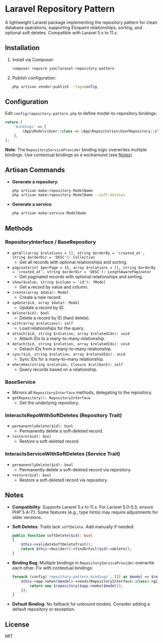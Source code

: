 # Laravel Repository Pattern

A lightweight Laravel package implementing the repository pattern for clean database operations, supporting Eloquent relationships, sorting, and optional soft deletes. Compatible with Laravel 5.x to 11.x.

## Installation

1. Install via Composer:

   ```bash
   composer require ysm/laravel-repository-pattern
   ```

2. Publish configuration:

   ```bash
   php artisan vendor:publish --tag=config
   ```

## Configuration

Edit `config/repository-pattern.php` to define model-to-repository bindings:

```php
return [
    'bindings' => [
        \App\Models\User::class => \App\Repositories\UserRepository::class,
    ],
];
```

**Note**: The `RepositoryServiceProvider` binding logic overwrites multiple bindings. Use contextual bindings as a workaround (see [Notes](#notes)).

## Artisan Commands

- **Generate a repository**:

  ```bash
  php artisan make:repository ModelName
  php artisan make:repository ModelName --soft-deletes
  ```

- **Generate a service**:

  ```bash
  php artisan make:service ModelName
  ```

## Methods

### RepositoryInterface / BaseRepository

- `getAll(array $relations = [], string $orderBy = 'created_at', string $orderDir = 'DESC'): Collection`
  - Get all records with optional relationships and sorting.
- `paginate(int $perPage = 15, array $relations = [], string $orderBy = 'created_at', string $orderDir = 'DESC'): LengthAwarePaginator`
  - Get paginated records with optional relationships and sorting.
- `show($value, string $column = 'id'): ?Model`
  - Get a record by value and column.
- `create(array $data): Model`
  - Create a new record.
- `update($id, array $data): Model`
  - Update a record by ID.
- `delete($id): bool`
  - Delete a record by ID (hard delete).
- `with(array $relations): self`
  - Load relationships for the query.
- `attach($id, string $relation, array $relatedIds): void`
  - Attach IDs to a many-to-many relationship.
- `detach($id, string $relation, array $relatedIds): void`
  - Detach IDs from a many-to-many relationship.
- `sync($id, string $relation, array $relatedIds): void`
  - Sync IDs for a many-to-many relationship.
- `whereHas(string $relation, Closure $callback): self`
  - Query records based on a relationship.

### BaseService

- Mirrors all `RepositoryInterface` methods, delegating to the repository.
- `getRepository(): RepositoryInterface`
  - Get the underlying repository.

### InteractsRepoWithSoftDeletes (Repository Trait)

- `permanentlyDelete($id): bool`
  - Permanently delete a soft-deleted record.
- `restore($id): bool`
  - Restore a soft-deleted record.

### InteractsServiceWithSoftDeletes (Service Trait)

- `permanentlyDelete($id): bool`
  - Permanently delete a soft-deleted record via repository.
- `restore($id): bool`
  - Restore a soft-deleted record via repository.

## Notes

- **Compatibility**: Supports Laravel 5.x to 11.x. For Laravel 5.0–5.5, ensure PHP 5.4–7.1. Some features (e.g., type hints) may require adjustments for older versions.
- **Soft Deletes**: Traits lack `softDelete`. Add manually if needed:

  ```php
  public function softDelete($id): bool
  {
      $this->validateSoftDeleteTrait();
      return $this->builder()->findOrFail($id)->delete();
  }
  ```

- **Binding Bug**: Multiple bindings in `RepositoryServiceProvider` overwrite each other. Fix with contextual bindings:

  ```php
  foreach (config('repository-pattern.bindings', []) as $model => $repository) {
      $this->app->when($model)->needs(RepositoryInterface::class)->give(function ($app) use ($model, $repository) {
          return new $repository($app->make($model));
      });
  }
  ```

- **Default Binding**: No fallback for unbound models. Consider adding a default repository or exception.

## License

MIT